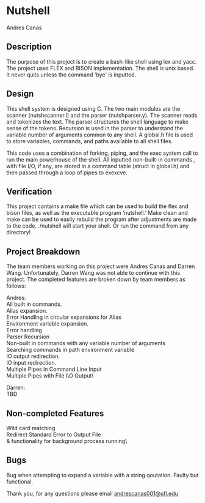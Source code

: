 # Nutshell
Andres Canas

## Description
The purpose of this project is to create a bash-like shell using lex and yacc. The project uses FLEX and BISON implementation. The shell is unix based. It never quits unless the command 'bye' is inputted. 


## Design	
This shell system is designed using C. The two main modules are the scanner (nutshscanner.l) and the parser (nutshparser.y). The scanner reads and tokenizes the text. The parser structures the shell language to make sense of the tokens. Recursion is used in the parser to understand the variable number of arguments common to any shell. A global.h file is used to store variables, commands, and paths available to all shell files.

This code uses a combination of forking, piping, and the exec system call to run the main powerhouse of the shell. All inputted non-built-in commands , with file I/O, if any, are stored in a command table (struct in global.h) and then passed through a loop of pipes to exexcve.


## Verification
This project contains a make file which can be used to build the flex and bison files, as well as the executable program ‘nutshell.’ Make clean and make can be used to easily rebuild the program after adjustments are made to the code. ./nutshell will start your shell. Or run the command from any directory!


## Project Breakdown
The team members working on this project were Andres Canas and Darren Wang. Unfortunately, Darren Wang was not able to continue with this project. The completed features are broken down by team members as follows:

Andres:  
All built in commands.  
Alias expansion.\
Error Handling in circular expansions for Alias\
Environment variable expansion.\
Error handling\
Parser Recursion\
Non-built in commands with any variable number of arguments\
Searching commands in path environment variable\
IO output redirection.\
IO input redirection.\
Multiple Pipes in Command Line Input\
Multiple Pipes with File I\O Output\

Darren:\
TBD


## Non-completed Features 
Wild card matching\
Redirect Standard Error to Output File\
& functionality for background process running\



## Bugs
Bug when attempting to expand a variable with a string qoutation. Faulty but functional.



Thank you, for any questions please email andrescanas001@ufl.edu

